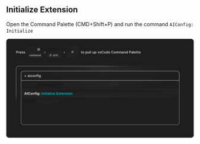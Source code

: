 ## Initialize Extension

Open the Command Palette (CMD+Shift+P) and run the command `AIConfig: Initialize`

![alt](Initialize.png)
